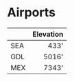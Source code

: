 # Airports

|     | Elevation |
|-----|----------:|
| SEA |  433' |
| GDL | 5016' |
| MEX | 7343' |

